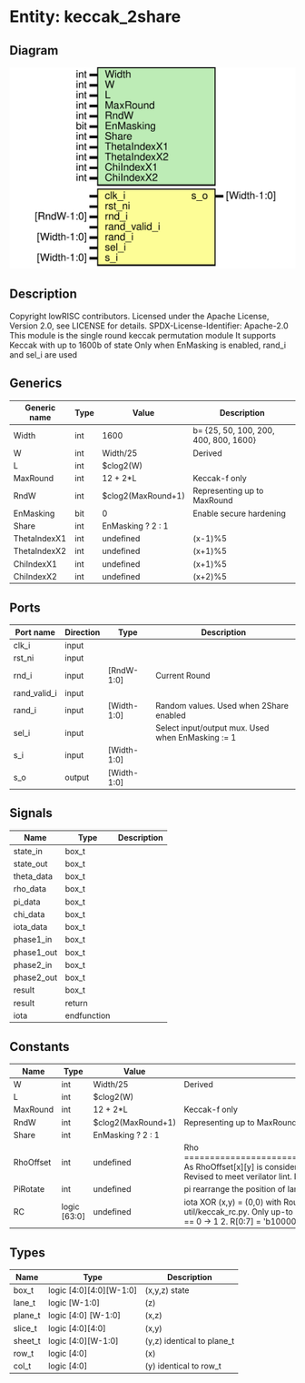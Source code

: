 # Entity: keccak_2share

## Diagram

![Diagram](keccak_2share.svg "Diagram")
## Description

Copyright lowRISC contributors.
 Licensed under the Apache License, Version 2.0, see LICENSE for details.
 SPDX-License-Identifier: Apache-2.0
 This module is the single round keccak permutation module
 It supports Keccak with up to 1600b of state
 Only when EnMasking is enabled, rand_i and sel_i are used
 
## Generics

| Generic name | Type | Value              | Description                           |
| ------------ | ---- | ------------------ | ------------------------------------- |
| Width        | int  | 1600               | b= {25, 50, 100, 200, 400, 800, 1600} |
| W            | int  | Width/25           | Derived                               |
| L            | int  | $clog2(W)          |                                       |
| MaxRound     | int  | 12 + 2*L           | Keccak-f only                         |
| RndW         | int  | $clog2(MaxRound+1) | Representing up to MaxRound           |
| EnMasking    | bit  | 0                  | Enable secure hardening               |
| Share        | int  | EnMasking ? 2 : 1  |                                       |
| ThetaIndexX1 | int  | undefined          | (x-1)%5                               |
| ThetaIndexX2 | int  | undefined          | (x+1)%5                               |
| ChiIndexX1   | int  | undefined          | (x+1)%5                               |
| ChiIndexX2   | int  | undefined          | (x+2)%5                               |
## Ports

| Port name    | Direction | Type        | Description                                       |
| ------------ | --------- | ----------- | ------------------------------------------------- |
| clk_i        | input     |             |                                                   |
| rst_ni       | input     |             |                                                   |
| rnd_i        | input     | [RndW-1:0]  | Current Round                                     |
| rand_valid_i | input     |             |                                                   |
| rand_i       | input     | [Width-1:0] | Random values. Used when 2Share enabled           |
| sel_i        | input     |             | Select input/output mux. Used when EnMasking := 1 |
| s_i          | input     | [Width-1:0] |                                                   |
| s_o          | output    | [Width-1:0] |                                                   |
## Signals

| Name       | Type        | Description |
| ---------- | ----------- | ----------- |
| state_in   | box_t       |             |
| state_out  | box_t       |             |
| theta_data | box_t       |             |
| rho_data   | box_t       |             |
| pi_data    | box_t       |             |
| chi_data   | box_t       |             |
| iota_data  | box_t       |             |
| phase1_in  | box_t       |             |
| phase1_out | box_t       |             |
| phase2_in  | box_t       |             |
| phase2_out | box_t       |             |
| result     | box_t       |             |
| result     | return      |             |
| iota       | endfunction |             |
## Constants

| Name      | Type         | Value              | Description                                                                                                                                                                                                                                                                                                                                                                                                                                                    |
| --------- | ------------ | ------------------ | -------------------------------------------------------------------------------------------------------------------------------------------------------------------------------------------------------------------------------------------------------------------------------------------------------------------------------------------------------------------------------------------------------------------------------------------------------------- |
| W         | int          | Width/25           | Derived                                                                                                                                                                                                                                                                                                                                                                                                                                                        |
| L         | int          | $clog2(W)          |                                                                                                                                                                                                                                                                                                                                                                                                                                                                |
| MaxRound  | int          | 12 + 2*L           | Keccak-f only                                                                                                                                                                                                                                                                                                                                                                                                                                                  |
| RndW      | int          | $clog2(MaxRound+1) | Representing up to MaxRound                                                                                                                                                                                                                                                                                                                                                                                                                                    |
| Share     | int          | EnMasking ? 2 : 1  |                                                                                                                                                                                                                                                                                                                                                                                                                                                                |
| RhoOffset | int          | undefined          | Rho ====================================================================== As RhoOffset[x][y] is considered as variable int in VCS, it is replaced with generate statement. Revised to meet verilator lint. Now RhoOffset is 1-D array                                                                                                                                                                                                                         |
| PiRotate  | int          | undefined          | pi rearrange the position of lanes pi[x,y,z] = state[(x+3y),x,z]                                                                                                                                                                                                                                                                                                                                                                                               |
| RC        | logic [63:0] | undefined          | iota XOR (x,y) = (0,0) with Round Constant (RC) RC parameter: Precomputed by util/keccak_rc.py. Only up-to 0..L-1 is used RC = '0 RC[2**j-1] = rc(j+7*rnd) rc(t) = 1. t%255 == 0 -> 1 2. R[0:7] = 'b10000000 3. for i = [1..t%255] a. R = 0 || R b. R[0] = R[0] ^ R[8] c. R[4] = R[4] ^ R[8] d. R[5] = R[5] ^ R[8] e. R[6] = R[6] ^ R[8] f. R = R[0:7] 4. return R[0] RC has L = [0..6] for lower L case, only chopping lower part of 64bit RC is sufficient.  |
## Types

| Name    | Type                    | Description                |
| ------- | ----------------------- | -------------------------- |
| box_t   | logic [4:0][4:0][W-1:0] | (x,y,z) state              |
| lane_t  | logic           [W-1:0] | (z)                        |
| plane_t | logic [4:0]     [W-1:0] | (x,z)                      |
| slice_t | logic [4:0][4:0]        | (x,y)                      |
| sheet_t | logic      [4:0][W-1:0] | (y,z) identical to plane_t |
| row_t   | logic [4:0]             | (x)                        |
| col_t   | logic      [4:0]        | (y) identical to row_t     |
